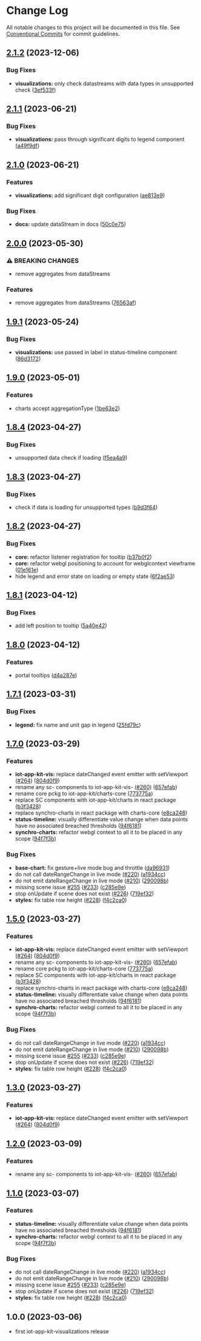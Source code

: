 # Change Log

All notable changes to this project will be documented in this file.
See [Conventional Commits](https://conventionalcommits.org) for commit guidelines.

## [2.1.2](https://github.com/awslabs/synchro-charts/compare/root-v2.1.1...root-v2.1.2) (2023-12-06)


### Bug Fixes

* **visualizations:** only check datastreams with data types in unsupported check ([3ef533f](https://github.com/awslabs/synchro-charts/commit/3ef533f622eddca5f386c25504294ce1d0a9ebbc))

## [2.1.1](https://github.com/awslabs/synchro-charts/compare/root-v2.1.0...root-v2.1.1) (2023-06-21)


### Bug Fixes

* **visualizations:** pass through significant digits to legend component ([a49f9df](https://github.com/awslabs/synchro-charts/commit/a49f9dfc2adad31bd8963ae710363397204a5b77))

## [2.1.0](https://github.com/awslabs/synchro-charts/compare/root-v2.0.0...root-v2.1.0) (2023-06-21)


### Features

* **visualizations:** add significant digit configuration ([ae813e9](https://github.com/awslabs/synchro-charts/commit/ae813e96bb20ee878aacb79be4fff63f8865ff2f))


### Bug Fixes

* **docs:** update dataStream in docs ([50c0e75](https://github.com/awslabs/synchro-charts/commit/50c0e755f652570afa4fb4130d03253322e75ba9))

## [2.0.0](https://github.com/awslabs/synchro-charts/compare/root-v1.9.1...root-v2.0.0) (2023-05-30)


### ⚠ BREAKING CHANGES

* remove aggregates from dataStreams

### Features

* remove aggregates from dataStreams ([76563af](https://github.com/awslabs/synchro-charts/commit/76563af17f13671566ae12a164c137e2080a8796))

## [1.9.1](https://github.com/awslabs/synchro-charts/compare/root-v1.9.0...root-v1.9.1) (2023-05-24)


### Bug Fixes

* **visualizations:** use passed in label in status-timeline component ([86d3172](https://github.com/awslabs/synchro-charts/commit/86d3172c46a6392b0d4a015ba59b67c9c69c071c))

## [1.9.0](https://github.com/awslabs/synchro-charts/compare/root-v1.8.4...root-v1.9.0) (2023-05-01)


### Features

* charts accept aggregationType ([1be63e2](https://github.com/awslabs/synchro-charts/commit/1be63e2151b86e055471f56dbe50508045d93eeb))

## [1.8.4](https://github.com/awslabs/synchro-charts/compare/root-v1.8.3...root-v1.8.4) (2023-04-27)


### Bug Fixes

* unsupported data check if loading ([f5ea4a9](https://github.com/awslabs/synchro-charts/commit/f5ea4a93f9079c6a91a4ca5d87407272cbbf6374))

## [1.8.3](https://github.com/awslabs/synchro-charts/compare/root-v1.8.2...root-v1.8.3) (2023-04-27)


### Bug Fixes

* check if data is loading for unsupported types ([b9d3f64](https://github.com/awslabs/synchro-charts/commit/b9d3f643f7ce6559233a69ebb81a3ed01e91f83c))

## [1.8.2](https://github.com/awslabs/synchro-charts/compare/root-v1.8.1...root-v1.8.2) (2023-04-27)


### Bug Fixes

* **core:** refactor listener registration for tooltip ([b37b0f2](https://github.com/awslabs/synchro-charts/commit/b37b0f20328c102d627c50506e041622501dc2b7))
* **core:** refactor webgl positioning to account for webglcontext viewframe ([01e161e](https://github.com/awslabs/synchro-charts/commit/01e161e12bab09f5e0ef2d9a90b7a136b63bb065))
* hide legend and error state on loading or empty state ([6f2ae53](https://github.com/awslabs/synchro-charts/commit/6f2ae534e252118356efb2584b48cbe37fe265bb))

## [1.8.1](https://github.com/awslabs/synchro-charts/compare/root-v1.8.0...root-v1.8.1) (2023-04-12)


### Bug Fixes

* add left position to tooltip ([5a40e42](https://github.com/awslabs/synchro-charts/commit/5a40e4271bce80cf82c9e3d4f896a8558a96275e))

## [1.8.0](https://github.com/awslabs/synchro-charts/compare/root-v1.7.1...root-v1.8.0) (2023-04-12)


### Features

* portal tooltips ([d4a287e](https://github.com/awslabs/synchro-charts/commit/d4a287ee55325d69a725899341c897831ce87231))

## [1.7.1](https://github.com/awslabs/synchro-charts/compare/root-v1.7.0...root-v1.7.1) (2023-03-31)


### Bug Fixes

* **legend:** fix name and unit gap in legend ([25fd79c](https://github.com/awslabs/synchro-charts/commit/25fd79c35c5e3cf3e296c81cdd6ca2e94fd5d950))

## [1.7.0](https://github.com/awslabs/synchro-charts/compare/root-v1.6.0...root-v1.7.0) (2023-03-29)


### Features

* **iot-app-kit-vis:** replace dateChanged event emitter with setViewport ([#264](https://github.com/awslabs/synchro-charts/issues/264)) ([804d0f9](https://github.com/awslabs/synchro-charts/commit/804d0f9cee5cbb6f53eeb1db68ea9a4b4f3a57b2))
* rename any sc- components to iot-app-kit-vis- ([#260](https://github.com/awslabs/synchro-charts/issues/260)) ([657efab](https://github.com/awslabs/synchro-charts/commit/657efab572009969bd6b450c4e84e99a47c45b92))
* rename core pckg to iot-app-kit/charts-core ([773775a](https://github.com/awslabs/synchro-charts/commit/773775a21a6ce5977b73ae2c32d4671c5055b126))
* replace SC components with iot-app-kit/charts in react package ([b3f3428](https://github.com/awslabs/synchro-charts/commit/b3f342869761a7036491273e6151b63d558eaf92))
* replace synchro-charts in react package with charts-core ([e8ca248](https://github.com/awslabs/synchro-charts/commit/e8ca2488440ca2b68285ce5a085d5758fa4d809a))
* **status-timeline:** visually differentiate value change when data points have no associated breached thresholds ([94f6181](https://github.com/awslabs/synchro-charts/commit/94f61816aa46a5ba406552891180a74d2e625dfd))
* **synchro-charts:** refactor webgl context to all it to be placed in any scope ([94f7f3b](https://github.com/awslabs/synchro-charts/commit/94f7f3b3675f04700c5cc123d3698bf81b2ebc2e))


### Bug Fixes

* **base-chart:** fix gesture+live mode bug and throttle ([da96931](https://github.com/awslabs/synchro-charts/commit/da969319fd474000c2096194265ed43cb3b60231))
* do not call dateRangeChange in live mode ([#220](https://github.com/awslabs/synchro-charts/issues/220)) ([a1934cc](https://github.com/awslabs/synchro-charts/commit/a1934cc2cc276aab93f32a60a5e1b2441b14e7ba))
* do not emit dateRangeChange in live mode ([#210](https://github.com/awslabs/synchro-charts/issues/210)) ([290098b](https://github.com/awslabs/synchro-charts/commit/290098bbe76ec030c55c44ddfd29b0cfb15bc5ea))
* missing scene issue [#255](https://github.com/awslabs/synchro-charts/issues/255) ([#233](https://github.com/awslabs/synchro-charts/issues/233)) ([c285e9e](https://github.com/awslabs/synchro-charts/commit/c285e9e2e26fcb78cad14d6a6d4469b348d221d2))
* stop onUpdate if scene does not exist ([#226](https://github.com/awslabs/synchro-charts/issues/226)) ([719ef32](https://github.com/awslabs/synchro-charts/commit/719ef32a6dc85b52e496e39ee32a229dfa2fb40f))
* **styles:** fix table row height ([#228](https://github.com/awslabs/synchro-charts/issues/228)) ([f4c2ca0](https://github.com/awslabs/synchro-charts/commit/f4c2ca0981b29b0889fc1a7a75e69d2a5f499049))

## [1.5.0](https://github.com/awslabs/synchro-charts/compare/root-v1.4.0...root-v1.5.0) (2023-03-27)


### Features

* **iot-app-kit-vis:** replace dateChanged event emitter with setViewport ([#264](https://github.com/awslabs/synchro-charts/issues/264)) ([804d0f9](https://github.com/awslabs/synchro-charts/commit/804d0f9cee5cbb6f53eeb1db68ea9a4b4f3a57b2))
* rename any sc- components to iot-app-kit-vis- ([#260](https://github.com/awslabs/synchro-charts/issues/260)) ([657efab](https://github.com/awslabs/synchro-charts/commit/657efab572009969bd6b450c4e84e99a47c45b92))
* rename core pckg to iot-app-kit/charts-core ([773775a](https://github.com/awslabs/synchro-charts/commit/773775a21a6ce5977b73ae2c32d4671c5055b126))
* replace SC components with iot-app-kit/charts in react package ([b3f3428](https://github.com/awslabs/synchro-charts/commit/b3f342869761a7036491273e6151b63d558eaf92))
* replace synchro-charts in react package with charts-core ([e8ca248](https://github.com/awslabs/synchro-charts/commit/e8ca2488440ca2b68285ce5a085d5758fa4d809a))
* **status-timeline:** visually differentiate value change when data points have no associated breached thresholds ([94f6181](https://github.com/awslabs/synchro-charts/commit/94f61816aa46a5ba406552891180a74d2e625dfd))
* **synchro-charts:** refactor webgl context to all it to be placed in any scope ([94f7f3b](https://github.com/awslabs/synchro-charts/commit/94f7f3b3675f04700c5cc123d3698bf81b2ebc2e))


### Bug Fixes

* do not call dateRangeChange in live mode ([#220](https://github.com/awslabs/synchro-charts/issues/220)) ([a1934cc](https://github.com/awslabs/synchro-charts/commit/a1934cc2cc276aab93f32a60a5e1b2441b14e7ba))
* do not emit dateRangeChange in live mode ([#210](https://github.com/awslabs/synchro-charts/issues/210)) ([290098b](https://github.com/awslabs/synchro-charts/commit/290098bbe76ec030c55c44ddfd29b0cfb15bc5ea))
* missing scene issue [#255](https://github.com/awslabs/synchro-charts/issues/255) ([#233](https://github.com/awslabs/synchro-charts/issues/233)) ([c285e9e](https://github.com/awslabs/synchro-charts/commit/c285e9e2e26fcb78cad14d6a6d4469b348d221d2))
* stop onUpdate if scene does not exist ([#226](https://github.com/awslabs/synchro-charts/issues/226)) ([719ef32](https://github.com/awslabs/synchro-charts/commit/719ef32a6dc85b52e496e39ee32a229dfa2fb40f))
* **styles:** fix table row height ([#228](https://github.com/awslabs/synchro-charts/issues/228)) ([f4c2ca0](https://github.com/awslabs/synchro-charts/commit/f4c2ca0981b29b0889fc1a7a75e69d2a5f499049))

## [1.3.0](https://github.com/awslabs/synchro-charts/compare/root-v1.2.0...root-v1.3.0) (2023-03-27)


### Features

* **iot-app-kit-vis:** replace dateChanged event emitter with setViewport ([#264](https://github.com/awslabs/synchro-charts/issues/264)) ([804d0f9](https://github.com/awslabs/synchro-charts/commit/804d0f9cee5cbb6f53eeb1db68ea9a4b4f3a57b2))

## [1.2.0](https://github.com/awslabs/synchro-charts/compare/root-v1.1.0...root-v1.2.0) (2023-03-09)


### Features

* rename any sc- components to iot-app-kit-vis- ([#260](https://github.com/awslabs/synchro-charts/issues/260)) ([657efab](https://github.com/awslabs/synchro-charts/commit/657efab572009969bd6b450c4e84e99a47c45b92))

## [1.1.0](https://github.com/awslabs/synchro-charts/compare/root-v1.0.0...root-v1.1.0) (2023-03-07)


### Features

* **status-timeline:** visually differentiate value change when data points have no associated breached thresholds ([94f6181](https://github.com/awslabs/synchro-charts/commit/94f61816aa46a5ba406552891180a74d2e625dfd))
* **synchro-charts:** refactor webgl context to all it to be placed in any scope ([94f7f3b](https://github.com/awslabs/synchro-charts/commit/94f7f3b3675f04700c5cc123d3698bf81b2ebc2e))


### Bug Fixes

* do not call dateRangeChange in live mode ([#220](https://github.com/awslabs/synchro-charts/issues/220)) ([a1934cc](https://github.com/awslabs/synchro-charts/commit/a1934cc2cc276aab93f32a60a5e1b2441b14e7ba))
* do not emit dateRangeChange in live mode ([#210](https://github.com/awslabs/synchro-charts/issues/210)) ([290098b](https://github.com/awslabs/synchro-charts/commit/290098bbe76ec030c55c44ddfd29b0cfb15bc5ea))
* missing scene issue [#255](https://github.com/awslabs/synchro-charts/issues/255) ([#233](https://github.com/awslabs/synchro-charts/issues/233)) ([c285e9e](https://github.com/awslabs/synchro-charts/commit/c285e9e2e26fcb78cad14d6a6d4469b348d221d2))
* stop onUpdate if scene does not exist ([#226](https://github.com/awslabs/synchro-charts/issues/226)) ([719ef32](https://github.com/awslabs/synchro-charts/commit/719ef32a6dc85b52e496e39ee32a229dfa2fb40f))
* **styles:** fix table row height ([#228](https://github.com/awslabs/synchro-charts/issues/228)) ([f4c2ca0](https://github.com/awslabs/synchro-charts/commit/f4c2ca0981b29b0889fc1a7a75e69d2a5f499049))

## 1.0.0 (2023-03-06)
* first iot-app-kit-visualizations release
